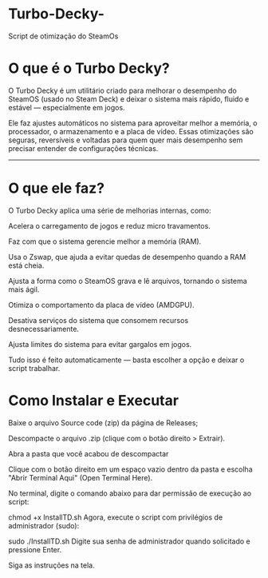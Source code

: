 # Turbo-Decky-
Script de otimização do SteamOs 

# O que é o Turbo Decky?

O Turbo Decky é um utilitário criado para melhorar o desempenho do SteamOS (usado no Steam Deck) e deixar o sistema mais rápido, fluido e estável — especialmente em jogos.

Ele faz ajustes automáticos no sistema para aproveitar melhor a memória, o processador, o armazenamento e a placa de vídeo.
Essas otimizações são seguras, reversíveis e voltadas para quem quer mais desempenho sem precisar entender de configurações técnicas.


---

# O que ele faz?

O Turbo Decky aplica uma série de melhorias internas, como:

Acelera o carregamento de jogos e reduz micro travamentos.

Faz com que o sistema gerencie melhor a memória (RAM).

Usa o Zswap, que ajuda a evitar quedas de desempenho quando a RAM está cheia.

Ajusta a forma como o SteamOS grava e lê arquivos, tornando o sistema mais ágil.

Otimiza o comportamento da placa de vídeo (AMDGPU).

Desativa serviços do sistema que consomem recursos desnecessariamente.

Ajusta limites do sistema para evitar gargalos em jogos.


Tudo isso é feito automaticamente — basta escolher a opção e deixar o script trabalhar.

# Como Instalar e Executar

Baixe o arquivo Source code (zip) da página de Releases;

Descompacte o arquivo .zip (clique com o botão direito > Extrair).

Abra a pasta que você acabou de descompactar 

Clique com o botão direito em um espaço vazio dentro da pasta e escolha "Abrir Terminal Aqui" (Open Terminal Here).

No terminal, digite o comando abaixo para dar permissão de execução ao script:


chmod +x InstallTD.sh
Agora, execute o script com privilégios de administrador (sudo):


sudo ./InstallTD.sh
Digite sua senha de administrador quando solicitado e pressione Enter.

Siga as instruções na tela.
